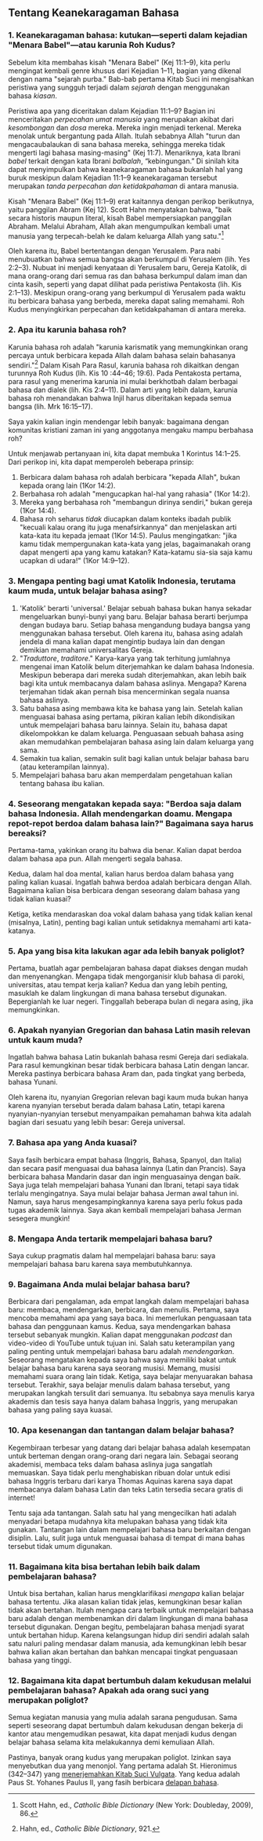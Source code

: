 ## Tentang Keanekaragaman Bahasa

### 1. Keanekaragaman bahasa: kutukan—seperti dalam kejadian "Menara Babel"—atau karunia Roh Kudus?

Sebelum kita membahas kisah "Menara Babel" (Kej 11:1–9), kita perlu mengingat kembali genre khusus dari Kejadian 1–11, bagian yang dikenal dengan nama "sejarah purba." Bab-bab pertama Kitab Suci ini mengisahkan peristiwa yang sungguh terjadi dalam *sejarah* dengan menggunakan bahasa *kiasan*.

Peristiwa apa yang diceritakan dalam Kejadian 11:1–9? Bagian ini menceritakan *perpecahan umat manusia* yang merupakan akibat dari *kesombongan* dan *dosa* mereka. Mereka ingin menjadi terkenal. Mereka menolak untuk bergantung pada Allah. Itulah sebabnya Allah "turun dan mengacaubalaukan di sana bahasa mereka, sehingga mereka tidak mengerti lagi bahasa masing-masing" (Kej 11:7). Menariknya, kata Ibrani *babel* terkait dengan kata Ibrani *balbalah*, “kebingungan.” Di sinilah kita dapat menyimpulkan bahwa keanekaragaman bahasa bukanlah hal yang buruk meskipun dalam Kejadian 11:1–9 keanekaragaman tersebut merupakan *tanda perpecahan dan ketidakpahaman* di antara manusia.

Kisah "Menara Babel" (Kej 11:1–9) erat kaitannya dengan perikop berikutnya, yaitu panggilan Abram (Kej 12). Scott Hahn menyatakan bahwa, "baik secara historis maupun literal, kisah Babel mempersiapkan panggilan Abraham. Melalui Abraham, Allah akan mengumpulkan kembali umat manusia yang terpecah-belah ke dalam keluarga Allah yang satu."[^1]

Oleh karena itu, Babel bertentangan dengan Yerusalem. Para nabi menubuatkan bahwa semua bangsa akan berkumpul di Yerusalem (lih. Yes 2:2–3). Nubuat ini menjadi kenyataan di Yerusalem baru, Gereja Katolik, di mana orang-orang dari semua ras dan bahasa berkumpul dalam iman dan cinta kasih, seperti yang dapat dilihat pada peristiwa Pentakosta (lih. Kis 2:1–13). Meskipun orang-orang yang berkumpul di Yerusalem pada waktu itu berbicara bahasa yang berbeda, mereka dapat saling memahami. Roh Kudus menyingkirkan perpecahan dan ketidakpahaman di antara mereka.

### 2. Apa itu karunia bahasa roh?

Karunia bahasa roh adalah "karunia karismatik yang memungkinkan orang percaya untuk berbicara kepada Allah dalam bahasa selain bahasanya sendiri."[^2] Dalam Kisah Para Rasul, karunia bahasa roh dikaitkan dengan turunnya Roh Kudus (lih. Kis 10 :44–46; 19:6). Pada Pentakosta pertama, para rasul yang menerima karunia ini mulai berkhotbah dalam berbagai bahasa dan dialek (lih. Kis 2:4–11). Dalam arti yang lebih dalam, karunia bahasa roh menandakan bahwa Injil harus diberitakan kepada semua bangsa (lih. Mrk 16:15–17).

Saya yakin kalian ingin mendengar lebih banyak: bagaimana dengan komunitas kristiani zaman ini yang anggotanya mengaku mampu berbahasa roh?

Untuk menjawab pertanyaan ini, kita dapat membuka 1 Korintus 14:1–25. Dari perikop ini, kita dapat memperoleh beberapa prinsip:

1. Berbicara dalam bahasa roh adalah berbicara "kepada Allah", bukan kepada orang lain (1Kor 14:2).
2. Berbahasa roh adalah "mengucapkan hal-hal yang rahasia" (1Kor 14:2).
3. Mereka yang berbahasa roh "membangun dirinya sendiri," bukan gereja (1Kor 14:4).
4. Bahasa roh seharus *tidak* diucapkan dalam konteks ibadah publik "kecuali kalau orang itu juga menafsirkannya" dan menjelaskan arti kata-kata itu kepada jemaat (1Kor 14:5). Paulus mengingatkan: "jika kamu tidak mempergunakan kata-kata yang jelas, bagaimanakah orang dapat mengerti apa yang kamu katakan? Kata-katamu sia-sia saja kamu ucapkan di udara!" (1Kor 14:9–12).

### 3. Mengapa penting bagi umat Katolik Indonesia, terutama kaum muda, untuk belajar bahasa asing?

1. 'Katolik' berarti 'universal.' Belajar sebuah bahasa bukan hanya sekadar mengeluarkan bunyi-bunyi yang baru. Belajar bahasa berarti berjumpa dengan budaya baru. Setiap bahasa mengandung budaya bangsa yang menggunakan bahasa tersebut. Oleh karena itu, bahasa asing adalah jendela di mana kalian dapat mengintip budaya lain dan dengan demikian memahami universalitas Gereja.
2. "*Traduttore*, *traditore*." Karya-karya yang tak terhitung jumlahnya mengenai iman Katolik belum diterjemahkan ke dalam bahasa Indonesia. Meskipun beberapa dari mereka sudah diterjemahkan, akan lebih baik bagi kita untuk membacanya dalam bahasa aslinya. Mengapa? Karena terjemahan tidak akan pernah bisa mencerminkan segala nuansa bahasa aslinya.
3. Satu bahasa asing membawa kita ke bahasa yang lain. Setelah kalian menguasai bahasa asing pertama, pikiran kalian lebih dikondisikan untuk mempelajari bahasa baru lainnya. Selain itu, bahasa dapat dikelompokkan ke dalam keluarga. Penguasaan sebuah bahasa asing akan memudahkan pembelajaran bahasa asing lain dalam keluarga yang sama.
4. Semakin tua kalian, semakin sulit bagi kalian untuk belajar bahasa baru (atau keterampilan lainnya).
5. Mempelajari bahasa baru akan memperdalam pengetahuan kalian tentang bahasa ibu kalian.

### 4. Seseorang mengatakan kepada saya: "Berdoa saja dalam bahasa Indonesia. Allah mendengarkan doamu. Mengapa repot-repot berdoa dalam bahasa lain?" Bagaimana saya harus bereaksi?

Pertama-tama, yakinkan orang itu bahwa dia benar. Kalian dapat berdoa dalam bahasa apa pun. Allah mengerti segala bahasa.

Kedua, dalam hal doa mental, kalian harus berdoa dalam bahasa yang paling kalian kuasai. Ingatlah bahwa berdoa adalah berbicara dengan Allah. Bagaimana kalian bisa berbicara dengan seseorang dalam bahasa yang tidak kalian kuasai?

Ketiga, ketika mendaraskan doa vokal dalam bahasa yang tidak kalian kenal (misalnya, Latin), penting bagi kalian untuk setidaknya memahami arti kata-katanya.

### 5. Apa yang bisa kita lakukan agar ada lebih banyak poliglot?

Pertama, buatlah agar pembelajaran bahasa dapat diakses dengan mudah dan menyenangkan. Mengapa tidak mengorganisir klub bahasa di paroki, universitas, atau tempat kerja kalian? Kedua dan yang lebih penting, masuklah ke dalam lingkungan di mana bahasa tersebut digunakan. Bepergianlah ke luar negeri. Tinggallah beberapa bulan di negara asing, jika memungkinkan.

### 6. Apakah nyanyian Gregorian dan bahasa Latin masih relevan untuk kaum muda?

Ingatlah bahwa bahasa Latin bukanlah bahasa resmi Gereja dari sediakala. Para rasul kemungkinan besar tidak berbicara bahasa Latin dengan lancar. Mereka pastinya berbicara bahasa Aram dan, pada tingkat yang berbeda, bahasa Yunani.

Oleh karena itu, nyanyian Gregorian relevan bagi kaum muda bukan hanya karena nyanyian tersebut berada dalam bahasa Latin, tetapi karena nyanyian-nyanyian tersebut menyampaikan pemahaman bahwa kita adalah bagian dari sesuatu yang lebih besar: Gereja universal.

### 7. Bahasa apa yang Anda kuasai?

Saya fasih berbicara empat bahasa (Inggris, Bahasa, Spanyol, dan Italia) dan secara pasif menguasai dua bahasa lainnya (Latin dan Prancis). Saya berbicara bahasa Mandarin dasar dan ingin menguasainya dengan baik. Saya juga telah mempelajari bahasa Yunani dan Ibrani, tetapi saya tidak terlalu mengingatnya. Saya mulai belajar bahasa Jerman awal tahun ini. Namun, saya harus mengesampingkannya karena saya perlu fokus pada tugas akademik lainnya. Saya akan kembali mempelajari bahasa Jerman sesegera mungkin!

### 8. Mengapa Anda tertarik mempelajari bahasa baru?

Saya cukup pragmatis dalam hal mempelajari bahasa baru: saya mempelajari bahasa baru karena saya membutuhkannya.

### 9. Bagaimana Anda mulai belajar bahasa baru?

Berbicara dari pengalaman, ada empat langkah dalam mempelajari bahasa baru: membaca, mendengarkan, berbicara, dan menulis. Pertama, saya mencoba memahami apa yang saya baca. Ini memerlukan penguasaan tata bahasa dan penggunaan kamus. Kedua, saya mendengarkan bahasa tersebut sebanyak mungkin. Kalian dapat menggunakan *podcast* dan video-video di YouTube untuk tujuan ini. Salah satu keterampilan yang paling penting untuk mempelajari bahasa baru adalah *mendengarkan*. Seseorang mengatakan kepada saya bahwa saya memiliki bakat untuk belajar bahasa baru karena saya seorang musisi. Memang, musisi memahami suara orang lain tidak. Ketiga, saya belajar menyuarakan bahasa tersebut. Terakhir, saya belajar menulis dalam bahasa tersebut, yang merupakan langkah tersulit dari semuanya. Itu sebabnya saya menulis karya akademis dan tesis saya hanya dalam bahasa Inggris, yang merupakan bahasa yang paling saya kuasai.

### 10. Apa kesenangan dan tantangan dalam belajar bahasa?

Kegembiraan terbesar yang datang dari belajar bahasa adalah kesempatan untuk berteman dengan orang-orang dari negara lain. Sebagai seorang akademisi, membaca teks dalam bahasa aslinya juga sangatlah memuaskan. Saya tidak perlu menghabiskan ribuan dolar untuk edisi bahasa Inggris terbaru dari karya Thomas Aquinas karena saya dapat membacanya dalam bahasa Latin dan teks Latin tersedia secara gratis di internet!

Tentu saja ada tantangan. Salah satu hal yang mengecilkan hati adalah menyadari betapa mudahnya kita melupakan bahasa yang tidak kita gunakan. Tantangan lain dalam mempelajari bahasa baru berkaitan dengan disiplin. Lalu, sulit juga untuk menguasai bahasa di tempat di mana bahas tersebut tidak umum digunakan.

### 11. Bagaimana kita bisa bertahan lebih baik dalam pembelajaran bahasa?

Untuk bisa bertahan, kalian harus mengklarifikasi *mengapa* kalian belajar bahasa tertentu. Jika alasan kalian tidak jelas, kemungkinan besar kalian tidak akan bertahan. Itulah mengapa cara terbaik untuk mempelajari bahasa baru adalah dengan membenamkan diri dalam lingkungan di mana bahasa tersebut digunakan. Dengan begitu, pembelajaran bahasa menjadi syarat untuk bertahan hidup. Karena kelangsungan hidup diri sendiri adalah salah satu naluri paling mendasar dalam manusia, ada kemungkinan lebih besar bahwa kalian akan bertahan dan bahkan mencapai tingkat penguasaan bahasa yang tinggi.

### 12. Bagaimana kita dapat bertumbuh dalam kekudusan melalui pembelajaran bahasa? Apakah ada orang suci yang merupakan poliglot?

Semua kegiatan manusia yang mulia adalah sarana pengudusan. Sama seperti seseorang dapat bertumbuh dalam kekudusan dengan bekerja di kantor atau mengemudikan pesawat, kita dapat menjadi kudus dengan belajar bahasa selama kita melakukannya demi kemuliaan Allah.

Pastinya, banyak orang kudus yang merupakan poliglot. Izinkan saya menyebutkan dua yang menonjol. Yang pertama adalah St. Hieronimus (342–347) yang [menerjemahkan Kitab Suci Vulgata](https://www.britannica.com/topic/Vulgate). Yang kedua adalah Paus St. Yohanes Paulus II, yang fasih berbicara [delapan bahasa](https://catholicexchange.com/the-many-languages-of-pope-john-paul-ii/).

[^1]: Scott Hahn, ed., *Catholic Bible Dictionary* (New York: Doubleday, 2009), 86.
[^2]: Hahn, ed., *Catholic Bible Dictionary*, 921.